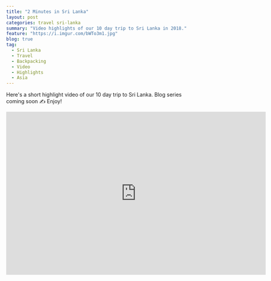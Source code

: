 ```yaml
---
title: "2 Minutes in Sri Lanka"
layout: post
categories: travel sri-lanka
summary: "Video highlights of our 10 day trip to Sri Lanka in 2018."
feature: "https://i.imgur.com/bWTo3m1.jpg"
blog: true
tag:
  - Sri Lanka
  - Travel
  - Backpacking
  - Video
  - Highlights
  - Asia
---
```


Here's a short highlight video of our 10 day trip to Sri Lanka. Blog series coming soon ✍ Enjoy!

<iframe width="700" height="440" src="https://www.youtube.com/embed/E2lfkVyPT-c" frameborder="0" allow="autoplay; encrypted-media" allowfullscreen></iframe>